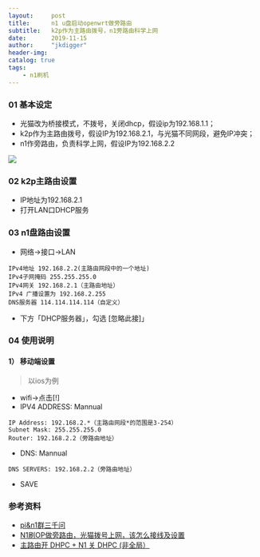 ```yaml
---
layout:     post
title:      n1 u盘启动openwrt做旁路由
subtitle:   k2p作为主路由拨号，n1旁路由科学上网
date:       2019-11-15 
author:     "jkdigger"
header-img: 
catalog: true
tags:
    - n1刷机
---
```




### 01 基本设定

- 光猫改为桥接模式，不拨号，关闭dhcp，假设ip为192.168.1.1；
- k2p作为主路由拨号，假设IP为192.168.2.1，与光猫不同网段，避免IP冲突；
- n1作旁路由，负责科学上网，假设IP为192.168.2.2

![](https://raw.githubusercontent.com/jkdigger/picForBlog/master/images/20191115162306.jpg)

### 02 k2p主路由设置

- IP地址为192.168.2.1
- 打开LAN口DHCP服务

### 03 n1盘路由设置

- 网络->接口->LAN

```
IPv4地址 192.168.2.2(主路由网段中的一个地址)
IPv4子网掩码 255.255.255.0
IPv4网关 192.168.2.1（主路由地址）
IPv4 广播设置为 192.168.2.255
DNS服务器 114.114.114.114（自定义）
```

-  下方「DHCP服务器」，勾选 [忽略此接]」 

### 04 使用说明

#### 1） 移动端设置

> 以ios为例

- wifi->点击[!]
- IPV4 ADDRESS:  Mannual

```
IP Address: 192.168.2.*（主路由网段*的范围是3-254）
Subnet Mask: 255.255.255.0
Router: 192.168.2.2（旁路由地址）
```

- DNS: Mannual

```
DNS SERVERS: 192.168.2.2（旁路由地址）
```

- SAVE

### 参考资料

- [pi&n1群三千问]( https://github.com/real-pin1group/3000web/wiki/teach_panglu )
- [ N1刷OP做旁路由，光猫拨号上网，该怎么接线及设置]( https://www.right.com.cn/forum/thread-477280-1-1.html )
- [主路由开 DHPC + N1 关 DHPC (非全局）](https://injoy.work/archives/e806f8ac.html)